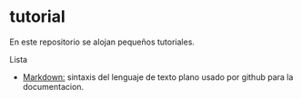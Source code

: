 # tutorial 
En este repositorio se alojan pequeños tutoriales.

Lista

* [Markdown:](https://github.com/ccmansilla/tutorial/blob/master/markdown.md) sintaxis del lenguaje de texto plano usado por github para la documentacion. 
